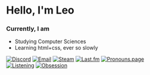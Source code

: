 # Hello, I'm Leo

### Currently, I am
- Studying Computer Sciences
- Learning html+css, ever so slowly

[![Discord](https://img.shields.io/badge/My_Server-5865f2?style=flat&logo=discord&logoColor=ffffff)](https://discord.gg/TdRfGKg8Wh)
[![Email](https://img.shields.io/badge/Email_Me-f2a60c?style=flat&logo=gmail&logoColor=c71610)](mailto:hey@leo.might-be.gay)
[![Steam](https://img.shields.io/badge/steam-2148a4?style=flat&logo=steam)](https://steamcommunity.com/profiles/76561198971611430) 
[![Last.fm](https://img.shields.io/badge/last.fm-ba0000?style=flat&logo=last.fm)](https://last.fm/user/LeoCx1000)
[![Pronouns.page](https://img.shields.io/badge/pronouns.page-c71585?style=flat&logo=pronounsdotpage)](https://en.pronouns.page/@leocx1000) \
[![Listening](https://leo.might-be.gay/listening/349373972103561218/image)](https://leo.might-be.gay/listening/349373972103561218/redirect) 
[![Obsession](https://leo.might-be.gay/obsession/349373972103561218/image)](https://leo.might-be.gay/obsession/349373972103561218/redirect)
